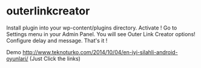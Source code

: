 outerlinkcreator
================
Install plugin into your wp-content/plugins directory.
Activate !
Go to Settings menu in your Admin Panel.
You will see Outer Link Creator options!
Configure delay and message.
That's it !

Demo http://www.teknoturko.com/2014/10/04/en-iyi-silahli-android-oyunlari/ (Just Click the links)
